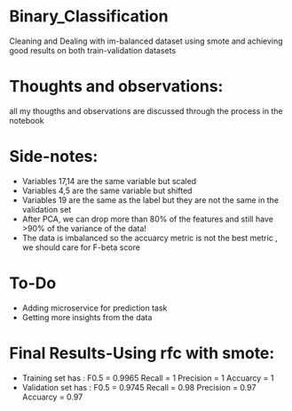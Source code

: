 # Binary_Classification
Cleaning and Dealing with im-balanced dataset using smote and achieving good results on both train-validation datasets

# Thoughts and observations:
all my thougths and observations are discussed through the process in the notebook

# Side-notes:
<ul>
  <li>Variables 17,14 are the same variable but scaled</li>
  <li>Variables 4,5 are the same variable but shifted</li>
  <li>Variables 19 are the same as the label but they are not the same in the validation set</li>
   <li>After PCA, we can drop more than 80% of the features and still have >90% of the variance of the data!</li>
  <li>The data is imbalanced so the accuarcy metric is not the best metric , we should care for F-beta score</li>
</ul>

# To-Do

<ul>
  <li>Adding microservice for prediction task</li>
  <li>Getting more insights from the data</li>
</ul>

# Final Results-Using rfc with smote:
<ul>
  <li>Training set has : F0.5 = 0.9965  Recall = 1  Precision = 1  Accuarcy = 1</li>
  <li>Validation set has : F0.5 = 0.9745  Recall = 0.98  Precision = 0.97  Accuarcy = 0.97</li>
  
</ul>
